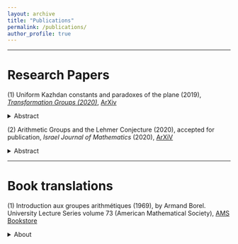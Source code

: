 ```yaml
---
layout: archive
title: "Publications"
permalink: /publications/
author_profile: true
---
```


-----

# Research Papers

(1) Uniform Kazhdan constants and paradoxes of the plane (2019), [_Transformation Groups (2020)_](https://rdcu.be/b6dYO), [ArXiv](https://arxiv.org/abs/1904.02604)
<details>
  <summary>Abstract</summary>
Let $G=\mathrm{SL}(2,\mathbb{Z})\ltimes\mathbb{Z}^2$ and $H=\mathrm{SL}(2,\mathbb{Z})$. We prove that the action $G\curvearrowright\mathbb{R}^2$ is uniformly non-amenable and that the quasi-regular representation of $G$ on $\ell^2(G/H)$ has a uniform spectral gap. Both results are a consequence of a uniform quantitative form of ping-pong for affine transformations, which we establish here.
</details>

(2) Arithmetic Groups and the Lehmer Conjecture (2020), accepted for publication, _Israel Journal of Mathematics_ (2020), [ArXiV](https://arxiv.org/abs/2005.13726)
<details>
  <summary>Abstract</summary>
In this paper, we generalize a result of Sury and show that uniform discreteness of cocompact lattices in higher rank semisimple Lie groups is equivalent to a weak form of Lehmer's conjecture. We also survey some related conjectures.
  </details>

-----

# Book translations

(1) Introduction aux groupes arithmétiques (1969), by Armand Borel. University Lecture Series volume 73 (American Mathematical Society), [AMS Bookstore](https://bookstore.ams.org/ulect-73)
<details>
  <summary>About</summary>
From the American Mathematical Society: Fifty years after it made the transition from mimeographed lecture notes to a published book, Armand Borel's Introduction aux groupes arithmétiques continues to be very important for the theory of arithmetic groups. In particular, Chapter III of the book remains the standard reference for fundamental results on reduction theory, which is crucial in the study of discrete subgroups of Lie groups and the corresponding homogeneous spaces.

The review of the original French version in Mathematical Reviews observes that “the style is concise and the proofs (in later sections) are often demanding of the reader.” To make the translation more approachable, numerous footnotes provide helpful comments.
</details>
